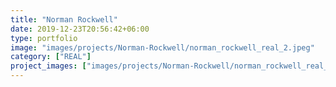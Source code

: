 ```yaml
---
title: "Norman Rockwell"
date: 2019-12-23T20:56:42+06:00
type: portfolio
image: "images/projects/Norman-Rockwell/norman_rockwell_real_2.jpeg"
category: ["REAL"]
project_images: ["images/projects/Norman-Rockwell/norman_rockwell_real_2.jpeg"]
---
```

